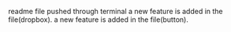 readme file pushed through terminal
a new feature is added in the file(dropbox).
a new feature is added in the file(button).

